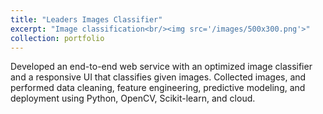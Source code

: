 ```yaml
---
title: "Leaders Images Classifier"
excerpt: "Image classification<br/><img src='/images/500x300.png'>"
collection: portfolio
---
```


Developed an end-to-end web service with an optimized image classifier and a responsive UI that classifies given images. Collected images, and performed data cleaning, feature engineering, predictive modeling, and deployment using Python, OpenCV, Scikit-learn, and cloud. 
